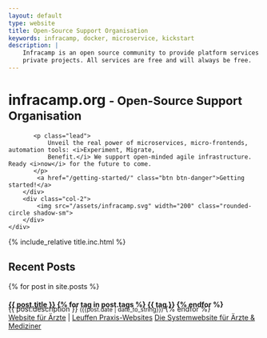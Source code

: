 ```yaml
---
layout: default
type: website
title: Open-Source Support Organisation
keywords: infracamp, docker, microservice, kickstart
description: |
    Infracamp is an open source community to provide platform services for webdevelopers across multiple companies and 
    private projects. All services are free and will always be free.
---
```


<div class="jumbotron pt-4 pb-4">
    <div class="row">
        <div class="col-10">
           <h1 class="display-4 mt-2">infracamp.org  <small> - Open-Source Support Organisation</small></h1>
           
           <p class="lead">
               Unveil the real power of microservices, micro-frontends, automation tools: <i>Experiment, Migrate, 
               Benefit.</i> We support open-minded agile infrastructure. Ready <i>now</i> for the future to come.
           </p>
            <a href="/getting-started/" class="btn btn-danger">Getting started!</a>
        </div>
        <div class="col-2">
            <img src="/assets/infracamp.svg" width="200" class="rounded-circle shadow-sm">
        </div>
    </div>
  
  <!-- a class="btn btn-primary btn-lg" href="/mission" role="button">Learn more</a-->
</div>

{% include_relative title.inc.html %}


<div class="row">
    <div class="container">
    <h2>Recent Posts</h2>
      {% for post in site.posts %}
          <h4 style="margin-bottom: -8px"><a href="{{ post.url }}">{{ post.title }}</a>
          {% for tag in post.tags %}
          <span class="h6 badge badge-primary">{{ tag }}</span>
          {% endfor %} </h4>
          {{ post.description }}  
          <small>({{post.date | date_to_string}})</small>      
      {% endfor %}
</div>
<a href="https://www.website-für-ärzte.de">Website für Ärzte</a> |
<a href="https://med.leuffen.de">Leuffen Praxis-Websites</a>
<a href="https://www.systemwebsite.de">Die Systemwebsite für Ärzte & Mediziner</a>



